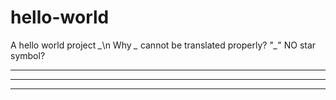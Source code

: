 # hello-world
A hello world project *_*\n
Why *_* cannot be translated properly?
"*_*"
NO star symbol?
***
***
***
